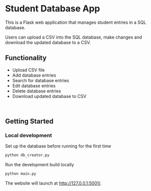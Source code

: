 # Student Database App

This is a Flask web application that manages student entries in a SQL database.

Users can upload a CSV into the SQL database, make changes and download the updated database to a CSV.  

## Functionality
- Upload CSV file
- Add database entries
- Search for database entries
- Edit database entries
- Delete database entries
- Download updated database to CSV

&nbsp;

## Getting Started

### Local development

Set up the database before running for the first time
```bash
python db_creator.py
```

Run the development build locally

```bash
python main.py
```

The website will launch at http://127.0.0.1:5001/. 
